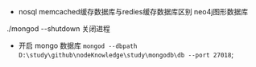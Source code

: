 - nosql
memcached缓存数据库与redies缓存数据库区别
neo4j图形数据库

./mongod  --shutdown 关闭进程
- 开启 mongo 数据库
  `mongod --dbpath D:\study\github\nodeKnowledge\study\mongodb\db --port 27018`;
  